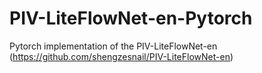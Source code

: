 # PIV-LiteFlowNet-en-Pytorch
Pytorch implementation of the PIV-LiteFlowNet-en (https://github.com/shengzesnail/PIV-LiteFlowNet-en)
